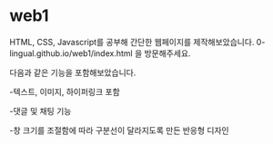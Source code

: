 # web1
HTML, CSS, Javascript를 공부해 간단한 웹페이지를 제작해보았습니다.
0-lingual.github.io/web1/index.html 을 방문해주세요.

다음과 같은 기능을 포함해보았습니다.

-텍스트, 이미지, 하이퍼링크 포함

-댓글 및 채팅 기능

-창 크기를 조절함에 따라 구분선이 달라지도록 만든 반응형 디자인
